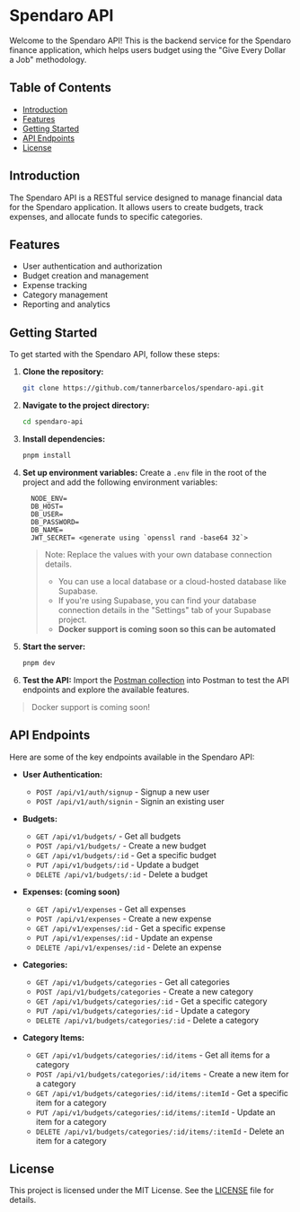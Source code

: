 # Spendaro API

Welcome to the Spendaro API! This is the backend service for the Spendaro finance application, which helps users budget using the "Give Every Dollar a Job" methodology.

## Table of Contents

- [Introduction](#introduction)
- [Features](#features)
- [Getting Started](#getting-started)
- [API Endpoints](#api-endpoints)
- [License](#license)

## Introduction

The Spendaro API is a RESTful service designed to manage financial data for the Spendaro application. It allows users to create budgets, track expenses, and allocate funds to specific categories.

## Features

- User authentication and authorization
- Budget creation and management
- Expense tracking
- Category management
- Reporting and analytics

## Getting Started

To get started with the Spendaro API, follow these steps:

1. **Clone the repository:**
    ```bash
    git clone https://github.com/tannerbarcelos/spendaro-api.git
    ```
2. **Navigate to the project directory:**
    ```bash
    cd spendaro-api
    ```
3. **Install dependencies:**
    ```bash
    pnpm install
    ```

4. **Set up environment variables:**
    Create a `.env` file in the root of the project and add the following environment variables:

    ```env
      NODE_ENV=
      DB_HOST=
      DB_USER=
      DB_PASSWORD=
      DB_NAME=
      JWT_SECRET= <generate using `openssl rand -base64 32`>
    ```
    > Note: Replace the values with your own database connection details. 
    > * You can use a local database or a cloud-hosted database like Supabase.
    > * If you're using Supabase, you can find your database connection details in the "Settings" tab of your Supabase project.
    > * **Docker support is coming soon so this can be automated**

5. **Start the server:**
    ```bash
    pnpm dev
    ```
6. **Test the API:**
    Import the [Postman collection](Spendaro.postman_collection.json) into Postman to test the API endpoints and explore the available features.

> Docker support is coming soon!

## API Endpoints

Here are some of the key endpoints available in the Spendaro API:

- **User Authentication:**
  - `POST /api/v1/auth/signup` - Signup a new user
  - `POST /api/v1/auth/signin` - Signin an existing user

- **Budgets:**
  - `GET /api/v1/budgets/` - Get all budgets
  - `POST /api/v1/budgets/` - Create a new budget
  - `GET /api/v1/budgets/:id` - Get a specific budget
  - `PUT /api/v1/budgets/:id` - Update a budget
  - `DELETE /api/v1/budgets/:id` - Delete a budget

- **Expenses: (coming soon)**
  - `GET /api/v1/expenses` - Get all expenses
  - `POST /api/v1/expenses` - Create a new expense
  - `GET /api/v1/expenses/:id` - Get a specific expense
  - `PUT /api/v1/expenses/:id` - Update an expense
  - `DELETE /api/v1/expenses/:id` - Delete an expense

- **Categories:**
  - `GET /api/v1/budgets/categories` - Get all categories
  - `POST /api/v1/budgets/categories` - Create a new category
  - `GET /api/v1/budgets/categories/:id` - Get a specific category
  - `PUT /api/v1/budgets/categories/:id` - Update a category
  - `DELETE /api/v1/budgets/categories/:id` - Delete a category

- **Category Items:**
  - `GET /api/v1/budgets/categories/:id/items` - Get all items for a category
  - `POST /api/v1/budgets/categories/:id/items` - Create a new item for a category
  - `GET /api/v1/budgets/categories/:id/items/:itemId` - Get a specific item for a category
  - `PUT /api/v1/budgets/categories/:id/items/:itemId` - Update an item for a category
  - `DELETE /api/v1/budgets/categories/:id/items/:itemId` - Delete an item for a category

## License

This project is licensed under the MIT License. See the [LICENSE](LICENSE) file for details.